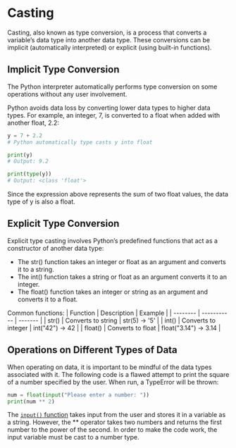 # Casting
Casting, also known as type conversion, is a process that converts a variable’s data type into another data type. These conversions can be implicit (automatically interpreted) or explicit (using built-in functions).

## Implicit Type Conversion
The Python interpreter automatically performs type conversion on some operations without any user involvement.

Python avoids data loss by converting lower data types to higher data types. For example, an integer, 7, is converted to a float when added with another float, 2.2:

```py
y = 7 + 2.2
# Python automatically type casts y into float

print(y)
# Output: 9.2

print(type(y))
# Output: <class 'float'>
```

Since the expression above represents the sum of two float values, the data type of y is also a float.

## Explicit Type Conversion
Explicit type casting involves Python’s predefined functions that act as a constructor of another data type:

- The str() function takes an integer or float as an argument and converts it to a string.
- The int() function takes a string or float as an argument converts it to an integer.
- The float() function takes an integer or string as an argument and converts it to a float.

Common functions:
| Function | Description | Example |
| -------- | ----------- | ------- |
| str() | Converts to string | str(5) → '5' |
| int() | Converts to integer | int("42") → 42 |
| float() | Converts to float | float("3.14") → 3.14 |

## Operations on Different Types of Data
When operating on data, it is important to be mindful of the data types associated with it. The following code is a flawed attempt to print the square of a number specified by the user. When run, a TypeError will be thrown:
```py
num = float(input("Please enter a number: "))
print(num ** 2)
```
The [`input()` function](./functions/input.md) takes input from the user and stores it in a variable as a string. However, the ** operator takes two numbers and returns the first number to the power of the second. In order to make the code work, the input variable must be cast to a number type.